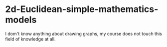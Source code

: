 # 2d-Euclidean-simple-mathematics-models
I dom't know anything about drawing graphs, my course does not touch this field of knowledge at all.
